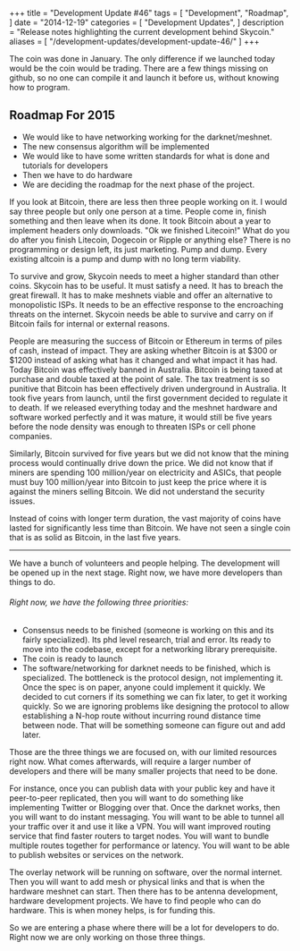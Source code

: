 +++
title = "Development Update #46"
tags = [
    "Development",
    "Roadmap",
]
date = "2014-12-19"
categories = [
    "Development Updates",
]
description = "Release notes highlighting the current development behind Skycoin."
aliases = [
	"/development-updates/development-update-46/"
]
+++

The coin was done in January. The only difference if we launched today would be the coin would be trading. There are a few things missing on github, so no one can compile it and launch it before us, without knowing how to program.

## Roadmap For 2015
- We would like to have networking working for the darknet/meshnet.
- The new consensus algorithm will be implemented
- We would like to have some written standards for what is done and tutorials for developers
- Then we have to do hardware
- We are deciding the roadmap for the next phase of the project.

If you look at Bitcoin, there are less then three people working on it. I would say three people but only one person at a time. People come in, finish something and then leave when its done. It took Bitcoin about a year to implement headers only downloads. "Ok we finished Litecoin!" What do you do after you finish Litecoin, Dogecoin or Ripple or anything else? There is no programming or design left, its just marketing. Pump and dump. Every existing altcoin is a pump and dump with no long term viability.

To survive and grow, Skycoin needs to meet a higher standard than other coins. Skycoin has to be useful. It must satisfy a need. It has to breach the great firewall. It has to make meshnets viable and offer an alternative to monopolistic ISPs. It needs to be an effective response to the encroaching threats on the internet. Skycoin needs be able to survive and carry on if Bitcoin fails for internal or external reasons.

People are measuring the success of Bitcoin or Ethereum in terms of piles of cash, instead of impact. They are asking whether Bitcoin is at $300 or $1200 instead of asking what has it changed and what impact it has had. Today Bitcoin was effectively banned in Australia. Bitcoin is being taxed at purchase and double taxed at the point of sale. The tax treatment is so punitive that Bitcoin has been effectively driven underground in Australia. It took five years from launch, until the first government decided to regulate it to death. If we released everything today and the meshnet hardware and software worked perfectly and it was mature, it would still be five years before the node density was enough to threaten ISPs or cell phone companies.

Similarly, Bitcoin survived for five years but we did not know that the mining process would continually drive down the price. We did not know that if miners are spending 100 million/year on electricity and ASICs, that people must buy 100 million/year into Bitcoin to just keep the price where it is against the miners selling Bitcoin. We did not understand the security issues.

Instead of coins with longer term duration, the vast majority of coins have lasted for significantly less time than Bitcoin. We have not seen a single coin that is as solid as Bitcoin, in the last five years.

___

We have a bunch of volunteers and people helping. The development will be opened up in the next stage. Right now, we have more developers than things to do.

###### Right now, we have the following three priorities:
- Consensus needs to be finished (someone is working on this and its fairly specialized). Its phd level research, trial and error. Its ready to move into the codebase, except for a networking library prerequisite.
- The coin is ready to launch
- The software/networking for darknet needs to be finished, which is specialized. The bottleneck is the protocol design, not implementing it. Once the spec is on paper, anyone could implement it quickly. We decided to cut corners if its something we can fix later, to get it working quickly. So we are ignoring problems like designing the protocol to allow establishing a N-hop route without incurring round distance time between node. That will be something someone can figure out and add later.

Those are the three things we are focused on, with our limited resources right now. What comes afterwards, will require a larger number of developers and there will be many smaller projects that need to be done.

For instance, once you can publish data with your public key and have it peer-to-peer replicated, then you will want to do something like implementing Twitter or Blogging over that. Once the darknet works, then you will want to do instant messaging. You will want to be able to tunnel all your traffic over it and use it like a VPN. You will want improved routing service that find faster routers to target nodes. You will want to bundle multiple routes together for performance or latency. You will want to be able to publish websites or services on the network.

The overlay network will be running on software, over the normal internet. Then you will want to add mesh or physical links and that is when the hardware meshnet can start. Then there has to be antenna development, hardware development projects. We have to find people who can do hardware. This is when money helps, is for funding this.

So we are entering a phase where there will be a lot for developers to do. Right now we are only working on those three things.

